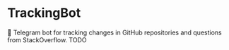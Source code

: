 # TrackingBot
📖 Telegram bot for tracking changes in GitHub repositories and questions from StackOverflow.
TODO

